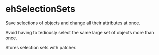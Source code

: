 # ehSelectionSets

Save selections of objects and change all their attributes at once.

Avoid having to tediously select the same large set of objects more than once.

Stores selection sets with patcher.
